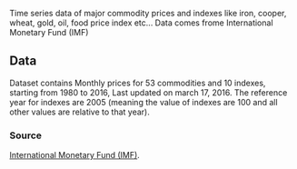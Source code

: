 Time series data of major commodity prices and indexes like iron, cooper, wheat, gold, oil, food price index etc... Data comes frome International Monetary Fund (IMF)

## Data

Dataset contains Monthly prices for 53 commodities and 10 indexes, starting from 1980 to 2016, Last updated on march 17, 2016. 
The reference year for indexes are 2005 (meaning the value of indexes are 100 and all other values are relative to that year).

### Source 

[International Monetary Fund (IMF)](www.imf.org).

